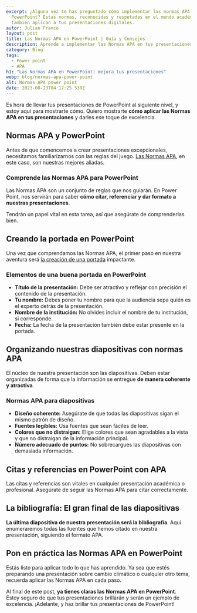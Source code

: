 ```yaml
---
excerpt: ¿Alguna vez te has preguntado cómo implementar las normas APA en
  PowerPoint? Estas normas, reconocidas y respetadas en el mundo académico,
  también aplican a tus presentaciones digitales.
autor: Julian Franco
layout: post
title: Las Normas APA en PowerPoint | Guía y Consejos
description: Aprende a implementar las Normas APA en tus presentaciones de PowerPoint. Descubre cómo crear portadas, citas y bibliografías. ¡Haz clic para saber más!
category: Blog
tags:
  - Power point
  - APA
h1: "Las Normas APA en PowerPoint: mejora tus presentaciones"
webp: blog/normas-apa-power-point
alt: Normas APA power point
date: 2023-08-23T04:17:25.539Z
---
```

Es hora de llevar tus presentaciones de PowerPoint al siguiente nivel, y estoy aquí para mostrarte cómo. Quiero mostrarte **cómo aplicar las Normas APA en tus presentaciones** y darles ese toque de excelencia.

## Normas APA y PowerPoint

Antes de que comencemos a crear presentaciones excepcionales, necesitamos familiarizarnos con las reglas del juego. [Las Normas APA]({{'normas-apa'|relative_url}}), en este caso, son nuestras mejores aliadas.

### Comprende las Normas APA para PowerPoint

Las Normas APA son un conjunto de reglas que nos guiarán. En Power Point, nos servirán para saber **cómo citar, referenciar y dar formato a nuestras presentaciones**.

Tendrán un papel vital en esta tarea, así que asegúrate de comprenderlas bien.

## Creando la portada en PowerPoint

Una vez que comprendamos las Normas APA, el primer paso en nuestra aventura será [la creación de una portada]({{'portada-trabajo-escrito'|relative_url}}) impactante.

### Elementos de una buena portada en PowerPoint

* **Título de la presentación:** Debe ser atractivo y reflejar con precisión el contenido de la presentación.
* **Tu nombre:** Debes poner tu nombre para que la audiencia sepa quién es el experto detrás de la presentación.
* **Nombre de la institución:** No olvides incluir el nombre de tu institución, si corresponde.
* **Fecha:** La fecha de la presentación también debe estar presente en la portada.

## Organizando nuestras diapositivas con normas APA

El núcleo de nuestra presentación son las diapositivas. Deben estar organizadas de forma que la información se entregue **de manera coherente y atractiva**.

### Normas APA para diapositivas

* **Diseño coherente:** Asegúrate de que todas las diapositivas sigan el mismo patrón de diseño.
* **Fuentes legibles:** Usa fuentes que sean fáciles de leer.
* **Colores que no distraigan:** Elige colores que sean agradables a la vista y que no distraigan de la información principal.
* **Número adecuado de puntos:** No sobrecargues las diapositivas con demasiada información.

## Citas y referencias en PowerPoint con APA

Las citas y referencias son vitales en cualquier presentación académica o profesional. Asegúrate de seguir las Normas APA para citar correctamente.

## La bibliografía: El gran final de las diapositivas

**La última diapositiva de nuestra presentación será la bibliografía**. Aquí enumeraremos todas las fuentes que hemos citado en nuestra presentación, siguiendo el formato APA.

## Pon en práctica las Normas APA en PowerPoint

Estás listo para aplicar todo lo que has aprendido. Ya sea que estés preparando una presentación sobre cambio climático o cualquier otro tema, recuerda aplicar las Normas APA en cada paso.

Al final de este post, **ya tienes claras las Normas APA en PowerPoint**. Estoy seguro de que tus presentaciones brillarán y serán un ejemplo de excelencia. ¡Adelante, y haz brillar tus presentaciones de PowerPoint!